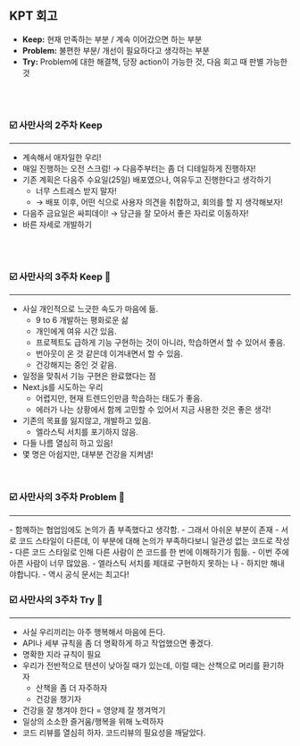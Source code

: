 ## KPT 회고

- **Keep:** 현재 만족하는 부분 / 계속 이어갔으면 하는 부분
- **Problem:** 불편한 부분/ 개선이 필요하다고 생각하는 부분
- **Try:** Problem에 대한 해결책, 당장 action이 가능한 것, 다음 회고 때 판별 가능한 것

<br>
<br>

### ☑️ 사만사의 2주차 **Keep**

<hr>

- 계속해서 애자일한 우리!
- 매일 진행하는 오전 스크럼! → 다음주부터는 좀 더 디테일하게 진행하자!
- 기존 계획은 다음주 수요일(25일) 배포였으나, 여유두고 진행한다고 생각하기
  - 너무 스트레스 받지 말자!
  - → 배포 이후, 어떤 식으로 사용자 의견을 취합하고, 회의를 할 지 생각해보자!
- 다음주 금요일은 싸피데이! → 당근을 잘 모아서 좋은 자리로 이동하자!
- 바른 자세로 개발하기

<br>
<br>

### ☑️ 사만사의 3주차 **Keep** 💯

<hr>

- 사실 개인적으로 느긋한 속도가 마음에 듦.
  - 9 to 6 개발하는 평화로운 삶
  - 개인에게 여유 시간 있음.
  - 프로젝트도 급하게 기능 구현하는 것이 아니라, 학습하면서 할 수 있어서 좋음.
  - 번아웃이 온 것 같은데 이겨내면서 할 수 있음.
  - 건강해지는 중인 것 같음.
- 일정을 맞춰서 기능 구현은 완료했다는 점
- Next.js를 시도하는 우리
  - 어렵지만, 현재 트렌드인만큼 학습하는 태도가 좋음.
  - 에러가 나는 상황에서 함께 고민할 수 있어서 지금 사용한 것은 좋은 생각!
- 기존의 목표를 잃지않고, 개발하고 있음.
  - 엘라스틱 서치를 포기하지 않음.
- 다들 나름 열심히 하고 있음!
- 몇 명은 아쉽지만, 대부분 건강을 지켜냄!

<br>

### ☑️ 사만사의 3주차 **Problem** 🚩

<hr>
- 함께하는 협업임에도 논의가 좀 부족했다고 생각함.
  - 그래서 아쉬운 부분이 존재
  - 서로 코드 스타일이 다른데, 이 부분에 대해 논의가 부족하다보니 일관성 없는 코드로 작성
  - 다른 코드 스타일로 인해 다른 사람이 쓴 코드를 한 번에 이해하기가 힘듦.
- 이번 주에 아픈 사람이 너무 많았음.
- 엘라스틱 서치를 제대로 구현하지 못하는 나
  - 하지만 해내야합니다.
  - 역시 공식 문서는 최고다!

<br>

### ☑️ 사만사의 3주차 **Try** 👊

<hr>

- 사실 우리끼리는 아주 행복해서 마음에 든다.
- API나 세부 규칙을 좀 더 명확하게 하고 작업했으면 좋겠다.
- 명확한 지라 규칙이 필요
- 우리가 전반적으로 텐션이 낮아질 때가 있는데, 이럴 때는 산책으로 머리를 환기하자
  - 산책을 좀 더 자주하자
  - 건강을 챙기자
- 건강을 잘 챙겨야 한다 = 영양제 잘 챙겨먹기
- 일상의 소소한 즐거움/행복을 위해 노력하자
- 코드 리뷰를 열심히 하자. 코드리뷰의 필요성을 깨달았다.
